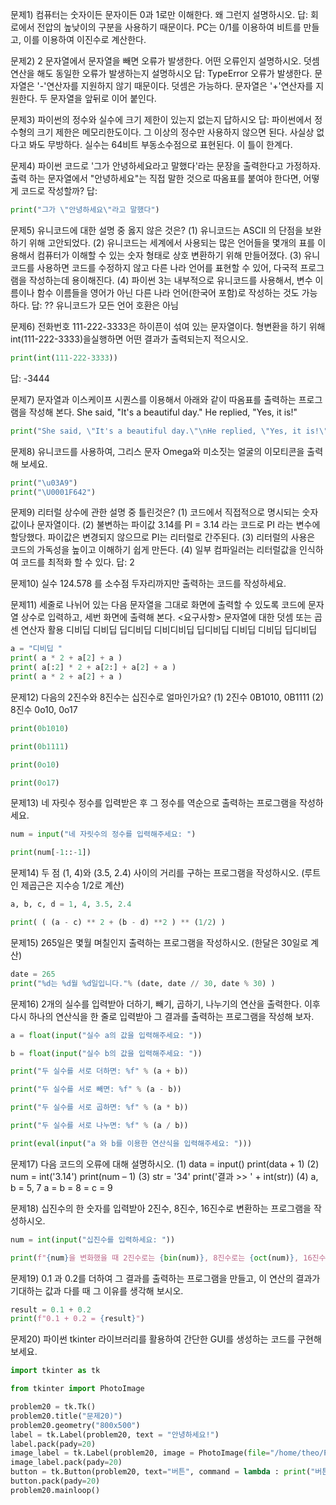 문제1) 컴퓨터는 숫자이든 문자이든 0과 1로만 이해한다. 왜 그런지 설명하시오.
 답:
 회로에서 전압의 높낮이의 구분을 사용하기 때문이다. PC는 0/1를 이용하여 비트를 만들고, 이를 이용하여 이진수로 계산한다.

문제2) 2 문자열에서 문자열을 빼면 오류가 발생한다. 어떤 오류인지 설명하시오.
덧셈 연산을 해도 동일한 오류가 발생하는지 설명하시오
답:
TypeError 오류가 발생한다. 문자열은 '-'연산자를 지원하지 않기 때문이다.
덧셈은 가능하다. 문자열은 '+'연산자를 지원한다. 두 문자열을 앞뒤로 이어 붙인다.

문제3) 파이썬의 정수와 실수에 크기 제한이 있는지 없는지 답하시오
답:
파이썬에서 정수형의 크기 제한은 메모리한도이다. 그 이상의 정수만 사용하지 않으면 된다. 사실상 없다고 봐도 무방하다.
실수는 64비트 부동소수점으로 표현된다. 이 틀이 한계다.

문제4) 파이썬 코드로 '그가 안녕하세요라고 말했다'라는 문장을 출력한다고 가정하자. 출력
하는 문자열에서 "안녕하세요"는 직접 말한 것으로 따옴표를 붙여야 한다면,
어떻게 코드로 작성할까?
답:
```python
print("그가 \"안녕하세요\"라고 말했다")
```

문제5) 유니코드에 대한 설명 중 옳지 않은 것은?
(1) 유니코드는 ASCII 의 단점을 보완하기 위해 고안되었다.
(2) 유니코드는 세계에서 사용되는 많은 언어들을 몇개의 표를 이용해서 컴퓨터가 이해할 수 있는 숫자 형태로 상호 변환하기 위해 만들어졌다.
(3) 유니코드를 사용하면 코드를 수정하지 않고 다른 나라 언어를 표현할 수 있어, 다국적 프로그램을 작성하는데 용이해진다.
(4) 파이썬 3는 내부적으로 유니코드를 사용해서, 변수 이름이나 함수 이름들을
영어가 아닌 다른 나라 언어(한국어 포함)로 작성하는 것도 가능하다.
답: ?? 유니코드가 모든 언어 호환은 아님

문제6) 전화번호 111-222-3333은 하이픈이 섞여 있는 문자열이다. 형변환을 하기 위해 int(111-222-3333)을실행하면 어떤 결과가 출력되는지 적으시오.
```python
print(int(111-222-3333))
```
답: -3444

문제7) 문자열과 이스케이프 시퀀스를 이용해서 아래와 같이 따옴표를 출력하는
프로그램을 작성해 본다.
She said, "It's a beautiful day."
He replied, "Yes, it is!"
```python
print("She said, \"It's a beautiful day.\"\nHe replied, \"Yes, it is!\"")
```

문제8) 유니코드를 사용하여, 그리스 문자 Omega와 미소짓는 얼굴의 이모티콘을
출력해 보세요.
```python
print("\u03A9")
print("\U0001F642")
```

문제9) 리터럴 상수에 관한 설명 중 틀린것은?
(1) 코드에서 직접적으로 명시되는 숫자값이나 문자열이다.
(2) 불변하는 파이값 3.14를 PI = 3.14 라는 코드로 PI 라는 변수에 할당했다.
파이값은 변경되지 않으므로 PI는 리터럴로 간주된다.
(3) 리터럴의 사용은 코드의 가독성을 높이고 이해하기 쉽게 만든다.
(4) 일부 컴파일러는 리터럴값을 인식하여 코드를 최적화 할 수 있다.
답: 2

문제10) 실수 124.578 를 소수점 두자리까지만 출력하는 코드를 작성하세요.

문제11) 세줄로 나뉘어 있는 다음 문자열을 그대로 화면에 출력할 수 있도록 코드에
문자열 상수로 입력하고, 세번 화면에 출력해 본다.
<요구사항> 문자열에 대한 덧셈 또는 곱센 연산자 활용
디비딥 디비딥 딥디비딥
디비디비딥 딥디비딥
디비딥 디비딥 딥디비딥
```python
a = "디비딥 "
print( a * 2 + a[2] + a )
print( a[:2] * 2 + a[2:] + a[2] + a )
print( a * 2 + a[2] + a )
```

문제12) 다음의 2진수와 8진수는 십진수로 얼마인가요?
(1) 2진수 0B1010, 0B1111
(2) 8진수 0o10, 0o17
```python
print(0b1010)

print(0b1111)

print(0o10)

print(0o17)
```


문제13) 네 자릿수 정수를 입력받은 후 그 정수를 역순으로 출력하는 프로그램을
작성하세요.
```python
num = input("네 자릿수의 정수를 입력해주세요: ")

print(num[-1::-1])
```

문제14) 두 점 (1, 4)와 (3.5, 2.4) 사이의 거리를 구하는 프로그램을 작성하시오.
(루트인 제곱근은 지수승 1/2로 계산)
```python
a, b, c, d = 1, 4, 3.5, 2.4

print( ( (a - c) ** 2 + (b - d) **2 ) ** (1/2) )
```

문제15) 265일은 몇월 며칠인지 출력하는 프로그램을 작성하시오.
(한달은 30일로 계산)
```python
date = 265
print("%d는 %d월 %d일입니다."% (date, date // 30, date % 30) )
```
문제16) 2개의 실수를 입력받아 더하기, 빼기, 곱하기, 나누기의 연산을 출력한다.
이후 다시 하나의 연산식을 한 줄로 입력받아 그 결과를 출력하는 프로그램을
작성해 보자.
```python
a = float(input("실수 a의 값을 입력해주세요: "))

b = float(input("실수 b의 값을 입력해주세요: "))

print("두 실수를 서로 더하면: %f" % (a + b))

print("두 실수를 서로 빼면: %f" % (a - b))

print("두 실수를 서로 곱하면: %f" % (a * b))

print("두 실수를 서로 나누면: %f" % (a / b))

print(eval(input("a 와 b를 이용한 연산식을 입력해주세요: ")))
```
문제17) 다음 코드의 오류에 대해 설명하시오.
(1) data = input()
print(data + 1)
(2) num = int('3.14')
print(num – 1)
(3) str = '34'
print('결과 >> ' + int(str))
(4) a, b = 5, 7
a = b = 8 = c = 9

문제18) 십진수의 한 숫자를 입력받아 2진수, 8진수, 16진수로 변환하는 프로그램을
작성하시오.
```python
num = int(input("십진수를 입력하세요: "))

print(f"{num}을 변화했을 때 2진수로는 {bin(num)}, 8진수로는 {oct(num)}, 16진수로는 {hex(num)}입니다.")
```
문제19) 0.1 과 0.2를 더하여 그 결과를 출력하는 프로그램을 만들고, 이 연산의 결과가
기대하는 값과 다를 때 그 이유를 생각해 보시오.
```python
result = 0.1 + 0.2
print(f"0.1 + 0.2 = {result}")

```
문제20) 파이썬 tkinter 라이브러리를 활용하여 간단한 GUI를 생성하는 코드를 구현해 보세요.
```python
import tkinter as tk

from tkinter import PhotoImage

problem20 = tk.Tk()
problem20.title("문제20)")
problem20.geometry("800x500")
label = tk.Label(problem20, text = "안녕하세요!")
label.pack(pady=20)
image_label = tk.Label(problem20, image = PhotoImage(file="/home/theo/Pictures/Screenshots/Screenshot from 2024-07-09 15-40-35.png") )
image_label.pack(pady=20)
button = tk.Button(problem20, text="버튼", command = lambda : print("버튼이 클릭되었습니다!"))
button.pack(pady=20)
problem20.mainloop()
```